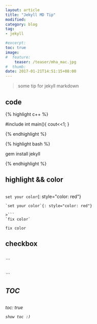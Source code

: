 ```yaml
---
layout: article
title: "Jekyll MD Tip"
modified:
category: blog
tag:
- jekyll

#excerpt:
toc: true
image:
#  feature:
    teaser: /teaser/mha_mac.jpg
#  thumb:
date: 2017-01-21T14:51:15+08:00
---
```

>some tip for jekyll markdown

## code


{% highlight c++ %}

#include <iostream>
int main(){
    cout<<1;
}

{% endhighlight %}

{% highlight bash %}

gem install jekyll

{% endhighlight %}


## highlight && color

>```
`set your color`{: style="color: red"}
```
`set your color`{: style="color: red"}

>```
`fix color`
```
`fix color`


## checkbox

>```
<i class="fa fa-check-square-o">
```
<i class="fa fa-check-square-o">

>```
<i class="fa fa-square-o">
```
<i class="fa fa-square-o">

## TOC

>```
toc: true
```
show toc :)










